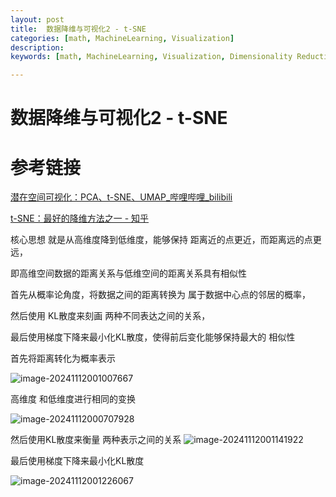 ```yaml
---
layout: post
title:  数据降维与可视化2 - t-SNE
categories: [math, MachineLearning, Visualization]
description: 
keywords: [math, MachineLearning, Visualization, Dimensionality Reduction, t-SNE]

---
```


# 数据降维与可视化2 - t-SNE  



# 参考链接



[潜在空间可视化：PCA、t-SNE、UMAP_哔哩哔哩_bilibili](https://www.bilibili.com/video/BV1oH4y1c7ZR?spm_id_from=333.788.recommend_more_video.0&vd_source=6874a2447892d95ff489e9bfce020f3f)

[t-SNE：最好的降维方法之一 - 知乎](https://zhuanlan.zhihu.com/p/64664346)







核心思想 就是从高维度降到低维度，能够保持 距离近的点更近，而距离远的点更远， 

即高维空间数据的距离关系与低维空间的距离关系具有相似性



首先从概率论角度，将数据之间的距离转换为 属于数据中心点的邻居的概率，

然后使用 KL散度来刻画 两种不同表达之间的关系，

最后使用梯度下降来最小化KL散度，使得前后变化能够保持最大的 相似性





首先将距离转化为概率表示

![image-20241112001007667](https://zuti.oss-cn-qingdao.aliyuncs.com/img/202411120010714.png)



高维度 和低维度进行相同的变换



![image-20241112000707928](https://zuti.oss-cn-qingdao.aliyuncs.com/img/202411120007967.png)

然后使用KL散度来衡量 两种表示之间的关系
![image-20241112001141922](https://zuti.oss-cn-qingdao.aliyuncs.com/img/202411120011959.png)

最后使用梯度下降来最小化KL散度

![image-20241112001226067](https://zuti.oss-cn-qingdao.aliyuncs.com/img/202411120012110.png)

